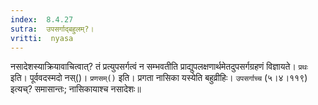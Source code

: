 ```yaml
---
index:  8.4.27
sutra:  उपसर्गाद्बहुलम्?।
vritti:  nyasa
---
```


नसादेशस्याक्रियावाचित्वात्? तं प्रत्युपसर्गत्वं न सम्भवतीति प्राद्युपलक्षणार्थमेतदुपसर्गग्रहणं विज्ञायते। `प्रथः` इति। पूर्ववदस्मदो नस्()। 
`प्रणसम्()` इति। प्रगता नासिका यस्येति बहुव्रीहिः। `उपसर्गाच्च` (५।४।११९) इत्यच्? समासान्तः; नासिकायाश्च नसादेशः॥
